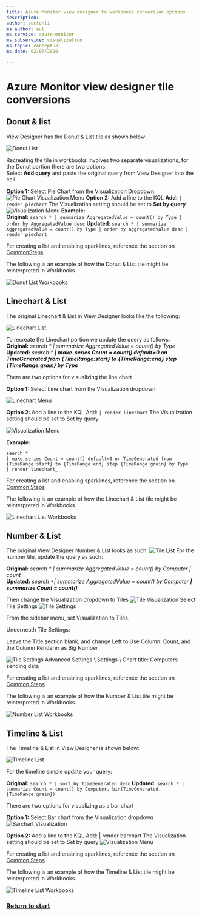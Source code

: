 ```yaml
---
title: Azure Monitor view designer to workbooks conversion options
description: 
author: austonli
ms.author: aul
ms.service: azure-monitor
ms.subservice: visualization
ms.topic: conceptual
ms.date: 02/07/2020

---
```


# Azure Monitor view designer tile conversions

## Donut & list
View Designer has the Donut & List tile as shown below:

![Donut List](media/view-designer-conversion-tiles/donut-list.png)

Recreating the tile in workbooks involves two separate visualizations, for the Donut portion there are two options.\
Select **Add query** and paste the original query from View Designer into the cell

**Option 1:** Select Pie Chart from the Visualization Dropdown
 ![Pie Chart Visualization Menu](media/view-designer-conversion-tiles/pie-chart.png)
**Option 2:** Add a line to the KQL
**Add:** `| render piechart`
The Visualization setting should be set to **Set by query**
 ![Visualization Menu](media/view-designer-conversion-tiles/set-by-query.png)
**Example:**\
**Original:** `search * | summarize AggregatedValue = count() by Type | order by AggregatedValue desc`
**Updated:** `search * | summarize AggregatedValue = count() by Type | order by AggregatedValue desc | render piechart`

For creating a list and enabling sparklines, reference the section on [CommonSteps](view-designer-conversion-steps.md)

The following is an example of how the Donut & List tile might be reinterpreted in Workbooks

![Donut List Workbooks](media/view-designer-conversion-tiles/donut-workbooks.png)

## Linechart & List
The original Linechart & List in View Designer looks like the following:
 
![Linechart List](media/view-designer-conversion-tiles/line-list.png) 

To recreate the Linechart portion we update the query as follows:\
**Original:** _search * | summarize AggregatedValue = count() by Type_\
**Updated:** _search * **| make-series Count = count() default=0 on TimeGenerated from {TimeRange:start} to {TimeRange:end} step {TimeRange:grain} by Type**_

There are two options for visualizing the line chart

**Option 1:** Select Line chart from the Visualization dropdown
 
 ![Linechart Menu](media/view-designer-conversion-tiles/line-visualization.png)

**Option 2:** Add a line to the KQL
Add: `| render linechart`
The Visualization setting should be set to Set by query

 ![Visualization Menu](media/view-designer-conversion-tiles/set-by-query.png)

**Example:**
```KQL
search * 
| make-series Count = count() default=0 on TimeGenerated from {TimeRange:start} to {TimeRange:end} step {TimeRange:grain} by Type 
| render linechart_
```

For creating a list and enabling sparklines, reference the section on [Common Steps](view-designer-conversion-steps.md)

The following is an example of how the Linechart & List tile might be reinterpreted in Workbooks

![Linechart List Workbooks](media/view-designer-conversion-tiles/line-workbooks.png)

## Number & List
The original View Designer Number & List looks as such:
 ![Tile List](media/view-designer-conversion-tiles/tile-list-example.png)
For the number tile, update the query as such:

**Original:** _search * | summarize AggregatedValue = count() by Computer | count_\
**Updated:** _search *| summarize AggregatedValue = count() by Computer **| summarize Count = count()**_

Then change the Visualization dropdown to Tiles
 ![Tile Visualization](media/view-designer-conversion-tiles/tile-visualization.png)
Select Tile Settings
 ![Tile Settings](media/view-designer-conversion-tiles/tile-set.png)

From the sidebar menu, set Visualization to Tiles.

Underneath Tile Settings: 

Leave the Title section blank, and change Left to Use Column: Count, and the Column Renderer as Big Number


![Tile Settings](media/view-designer-conversion-tiles/tile-settings.png)
Advanced Settings \ Settings \ Chart title:  Computers sending data
 
For creating a list and enabling sparklines, reference the section on [Common Steps](view-designer-conversion-steps.md)

The following is an example of how the Number & List tile might be reinterpreted in Workbooks

![Number List Workbooks](media/view-designer-conversion-tiles/number-workbooks.png)

## Timeline & List
The Timeline & List in View Designer is shown below:

 ![Timeline List](media/view-designer-conversion-tiles/time-list.png)

For the timeline simple update your query:

**Original:** `search * | sort by TimeGenerated desc`
**Updated:** `search * | summarize Count = count() by Computer, bin(TimeGenerated,{TimeRange:grain})`

There are two options for visualizing as a bar chart

**Option 1:** Select Bar chart from the Visualization dropdown
 ![Barchart Visualization](media/view-designer-conversion-tiles/bar-visualization.png)
 
**Option 2:** Add a line to the KQL
Add: | render barchart
The Visualization setting should be set to Set by query
 ![Visualization Menu](media/view-designer-conversion-tiles/set-by-query.png)

 
For creating a list and enabling sparklines, reference the section on [Common Steps](view-designer-conversion-steps.md)

The following is an example of how the Timeline & List tile might be reinterpreted in Workbooks

![Timeline List Workbooks](media/view-designer-conversion-tiles/time-workbooks.png)


### [Return to start](view-designer-overview.md)
